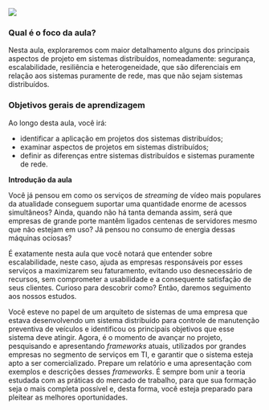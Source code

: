 [![](https://ampli-images.s3.amazonaws.com/production/53696b1f-3f47-42d9-8586-b44e78b02449/original)](https://ampli-images.s3.amazonaws.com/production/53696b1f-3f47-42d9-8586-b44e78b02449/original)

### **Qual é o foco da aula?**

Nesta aula, exploraremos com maior detalhamento alguns dos principais aspectos de projeto em sistemas distribuídos, nomeadamente: segurança, escalabilidade, resiliência e heterogeneidade, que são diferenciais em relação aos sistemas puramente de rede, mas que não sejam sistemas distribuídos.

### **Objetivos gerais de aprendizagem**

Ao longo desta aula, você irá:

- identificar a aplicação em projetos dos sistemas distribuídos;
- examinar aspectos de projetos em sistemas distribuídos;
- definir as diferenças entre sistemas distribuídos e sistemas puramente de rede.

**Introdução da aula**

Você já pensou em como os serviços de _streaming_ de vídeo mais populares da atualidade conseguem suportar uma quantidade enorme de acessos simultâneos? Ainda, quando não há tanta demanda assim, será que empresas de grande porte mantêm ligados centenas de servidores mesmo que não estejam em uso? Já pensou no consumo de energia dessas máquinas ociosas?

É exatamente nesta aula que você notará que entender sobre escalabilidade, neste caso, ajuda as empresas responsáveis por esses serviços a maximizarem seu faturamento, evitando uso desnecessário de recursos, sem comprometer a usabilidade e a consequente satisfação de seus clientes. Curioso para descobrir como? Então, daremos seguimento aos nossos estudos.

Você esteve no papel de um arquiteto de sistemas de uma empresa que estava desenvolvendo um sistema distribuído para controle de manutenção preventiva de veículos e identificou os principais objetivos que esse sistema deve atingir. Agora, é o momento de avançar no projeto, pesquisando e apresentando _frameworks_ atuais, utilizados por grandes empresas no segmento de serviços em TI, e garantir que o sistema esteja apto a ser comercializado. Prepare um relatório e uma apresentação com exemplos e descrições desses _frameworks_. É sempre bom unir a teoria estudada com as práticas do mercado de trabalho, para que sua formação seja o mais completa possível e, desta forma, você esteja preparado para pleitear as melhores oportunidades.
